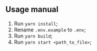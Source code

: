 ## Usage manual

1. Run `yarn install`;
2. Rename `.env.example` to `.env`;
3. Run `yarn build`;
4. Run `yarn start <path_to_file>`;
